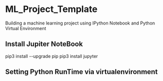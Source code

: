 # ML_Project_Template
Building a machine learning project using IPython Notebook and Python Virtual Environment 

## Install Jupiter NoteBook 
pip3 install --upgrade pip
pip3 install jupyter

## Setting Python  RunTime via virtualenvironment 




